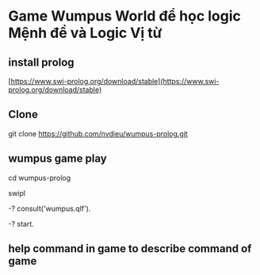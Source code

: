 # Game Wumpus World để học logic Mệnh đề và Logic Vị từ

## install prolog
[https://www.swi-prolog.org/download/stable](https://www.swi-prolog.org/download/stable)
## Clone
git clone https://github.com/nvdieu/wumpus-prolog.git
## wumpus game play
cd wumpus-prolog

swipl

-? consult('wumpus.qlf').

-? start.

## help command in game to describe command of game
